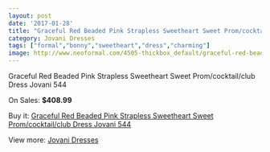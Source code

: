 ```yaml
---
layout: post
date: '2017-01-28'
title: "Graceful Red Beaded Pink Strapless Sweetheart Sweet Prom/cocktail/club Dress Jovani 544"
category: Jovani Dresses
tags: ["formal","bonny","sweetheart","dress","charming"]
image: http://www.neoformal.com/4505-thickbox_default/graceful-red-beaded-pink-strapless-sweetheart-sweet-prom-cocktail-club-dress-jovani-544.jpg
---
```

Graceful Red Beaded Pink Strapless Sweetheart Sweet Prom/cocktail/club Dress Jovani 544

On Sales: **$408.99**
<a href="https://www.neoformal.com/en/jovani-dresses/1681-graceful-red-beaded-pink-strapless-sweetheart-sweet-prom-cocktail-club-dress-jovani-544.html"><amp-img layout="responsive" width="600" height="600" src="//www.neoformal.com/4505-thickbox_default/graceful-red-beaded-pink-strapless-sweetheart-sweet-prom-cocktail-club-dress-jovani-544.jpg" alt="Graceful Red Beaded Pink Strapless Sweetheart Sweet Prom/cocktail/club Dress Jovani 544 0" /></a>
<a href="https://www.neoformal.com/en/jovani-dresses/1681-graceful-red-beaded-pink-strapless-sweetheart-sweet-prom-cocktail-club-dress-jovani-544.html"><amp-img layout="responsive" width="600" height="600" src="//www.neoformal.com/4506-thickbox_default/graceful-red-beaded-pink-strapless-sweetheart-sweet-prom-cocktail-club-dress-jovani-544.jpg" alt="Graceful Red Beaded Pink Strapless Sweetheart Sweet Prom/cocktail/club Dress Jovani 544 1" /></a>

Buy it: [Graceful Red Beaded Pink Strapless Sweetheart Sweet Prom/cocktail/club Dress Jovani 544](https://www.neoformal.com/en/jovani-dresses/1681-graceful-red-beaded-pink-strapless-sweetheart-sweet-prom-cocktail-club-dress-jovani-544.html "Graceful Red Beaded Pink Strapless Sweetheart Sweet Prom/cocktail/club Dress Jovani 544")

View more: [Jovani Dresses](https://www.neoformal.com/en/15-jovani-dresses "Jovani Dresses")